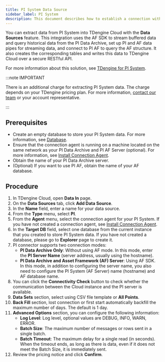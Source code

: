 ```yaml
---
title: PI System Data Source
sidebar_label: PI System
description: This document describes how to establish a connection with your PI System deployment and extract data from PI System into a TDengine Cloud instance.
---
```


You can extract data from PI System into TDengine Cloud with the **Data Sources** feature. This integration uses the AF SDK to stream buffered data and query historical data from the PI Data Archive, set up PI and AF data pipes for streaming data, and connect to PI AF to query the AF structure. It also creates the corresponding tables and writes this data to TDengine Cloud over a secure RESTful API.

For more information about this solution, see [TDengine for PI System](https://tdengine.com/pi-system/).

:::note IMPORTANT

There is an additional charge for extracting PI System data. The charge depends on your TDengine pricing plan. For more information, [contact our team](https://tdengine.com/contact/) or your account representative.

:::

## Prerequisites

- Create an empty database to store your PI System data. For more information, see [Database](../../../programming/model/#create-database).
- Ensure that the connection agent is running on a machine located on the same network as your PI Data Archive and PI AF Server (optional). For more information, see [Install Connection Agent](../install-agent/).
- Obtain the name of your PI Data Archive server.
- (Optional) If you want to use PI AF, obtain the name of your AF database.

## Procedure

1. In TDengine Cloud, open **Data In** page.
2. On the **Data Sources** tab, click **Add Data Source**.
3. In the **Name** field, enter a name for your data source.
4. From the **Type** menu, select **PI**.
5. From the **Agent** menu, select the connection agent for your PI System.
   If you have not created a connection agent, see [Install Connection Agent](./00-install-agent).
6. In the **Target DB** field, select one database from the current instance that you created to store PI System data.
   If you have not created a database, please go to **Explorer** page to create it.
7. PI connector supports two connection modes:
   - **PI Data Archive Only**: Without using AF mode. In this mode, enter the **PI Server Name** (server address, usually using the hostname).
   - **PI Data Archive and Asset Framework (AF) Server**: Using AF SDK. In this mode, in addition to configuring the server name, you also need to configure the PI System (AF Server) name (hostname) and AF database name.
8. You can click the **Connectivity Check** button to check whether the communication between the Cloud instance and the PI server is available.
9. **Data Sets** section, select using CSV file template or **All Points**.
10. **Back Fill** section, lost connection or first start automatically backfill the maximum number of days. The default is 1 day.
11. **Advanced Options** section, you can configure the following information:
    - **Log Level**: Log level, optional values are DEBUG, INFO, WARN, ERROR.
    - **Batch Size**: The maximum number of messages or rows sent in a single batch.
    - **Batch Timeout**: The maximum delay for a single read (in seconds). When the timeout ends, as long as there is data, even if it does not meet the Batch Size, it is immediately sent.
12. Review the pricing notice and click **Confirm**.
